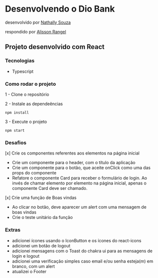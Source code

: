 # Desenvolvendo o Dio Bank
desenvolvido por [Nathally Souza](https://github.com/nathyts)

respondido por [Alisson Rangel](https://github.com/alissonrangel)

## Projeto desenvolvido com React

### Tecnologias
- Typescript

### Como rodar o projeto

1 - Clone o repositório

2 - Instale as dependeências
    
    npm install

3 - Execute o projeto

    npm start

### Desafios
[x] Crie os componentes referentes aos elementos na página inicial
  - Crie um componente para o header, com o título da aplicação
  - Crie um componente para o botão, que aceite onClick como uma das props do componente
  - Refatore o componente Card para receber o formulário de login. Ao invés de chamar elemento por elemento na página inicial, apenas o componente Card deve ser chamado.

[x] Crie uma função de Boas vindas
  - Ao clicar no botão, deve aparecer um alert com uma mensagem de boas vindas
  - Crie o teste unitário da função

### Extras
 - adicionei ícones usando o IconButton e os ícones do react-icons
 - adicionei um botão de logout
 - adicionei mensagens com o Toast do chakra ui para as mensagens de login e logout
 - adicionei uma verificação simples caso email e/ou senha esteja(m) em branco, com um alert
 - atualizei o Footer